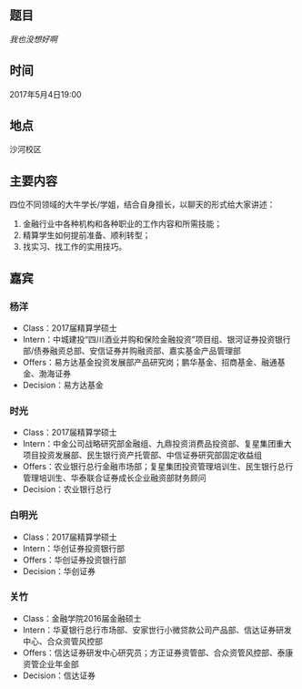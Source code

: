 ## 题目
*我也没想好啊*

## 时间
2017年5月4日19:00

## 地点
沙河校区

## 主要内容
四位不同领域的大牛学长/学姐，结合自身擅长，以聊天的形式给大家讲述：
1. 金融行业中各种机构和各种职业的工作内容和所需技能；
2. 精算学生如何提前准备、顺利转型；
3. 找实习、找工作的实用技巧。

## 嘉宾
### 杨洋
* Class：2017届精算学硕士
* Intern：中城建投“四川酒业并购和保险金融投资”项目组、银河证券投资银行部/债券融资总部、安信证券并购融资部、嘉实基金产品管理部
* Offers：易方达基金投资发展部产品研究岗；鹏华基金、招商基金、融通基金、渤海证券
* Decision：易方达基金

### 时光
* Class：2017届精算学硕士
* Intern：中金公司战略研究部金融组、九鼎投资消费品投资部、复星集团重大项目投资发展部、民生银行资产托管部、中信证券研究部固定收益组
* Offers：农业银行总行金融市场部；复星集团投资管理培训生、民生银行总行管理培训生、华泰联合证券成长企业融资部财务顾问
* Decision：农业银行总行

### 白明光
* Class：2017届精算学硕士
* Intern：华创证券投资银行部
* Offers：华创证券投资银行部
* Decision：华创证券

### 关竹
* Class：金融学院2016届金融硕士
* Intern：华夏银行总行市场部、安家世行小微贷款公司产品部、信达证券研发中心、合众资管风控部
* Offers：信达证券研发中心研究员；方正证券资管部、合众资管风控部、泰康资管企业年金部
* Decision：信达证券
